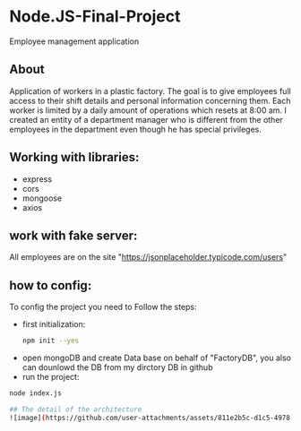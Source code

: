 # Node.JS-Final-Project
Employee management application

## About
Application of workers in a plastic factory.
The goal is to give employees full access to their shift details and personal information concerning them. Each worker is limited by a daily amount of operations which resets at 8:00 am. I created an entity of a department manager who is different from the other employees in the department even though he has special privileges.

## Working with libraries:
* express 
* cors
* mongoose
* axios

## work with fake server:
All employees are on the site "https://jsonplaceholder.typicode.com/users"

## how to config:
To config the project you need to Follow the steps:
* first initialization:
  ```sh
  npm init --yes
*  open mongoDB and create Data base on behalf of "FactoryDB", you also can dounlowd the DB from my dirctory DB in github
*  run the project:
  ```sh
  node index.js

## The detail of the architecture
![image](https://github.com/user-attachments/assets/811e2b5c-d1c5-4978-a5b7-549dfafe2f52)
